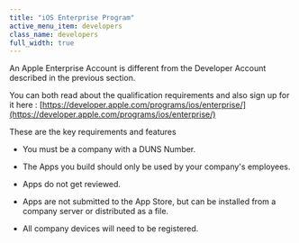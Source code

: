 ```yaml
---
title: "iOS Enterprise Program"
active_menu_item: developers
class_name: developers
full_width: true
---
```



An Apple Enterprise Account is different from the Developer Account described in the previous section.

You can both read about the qualification requirements and also sign up for it here : [https://developer.apple.com/programs/ios/enterprise/](https://developer.apple.com/programs/ios/enterprise/)

These are the key requirements and features

 - You must be a company with a DUNS Number.

 - The Apps you build should only be used by your company's employees.

 - Apps do not get reviewed.

 - Apps are not submitted to the App Store, but can be installed from a company server or distributed as a file.

 - All company devices will need to be registered.

